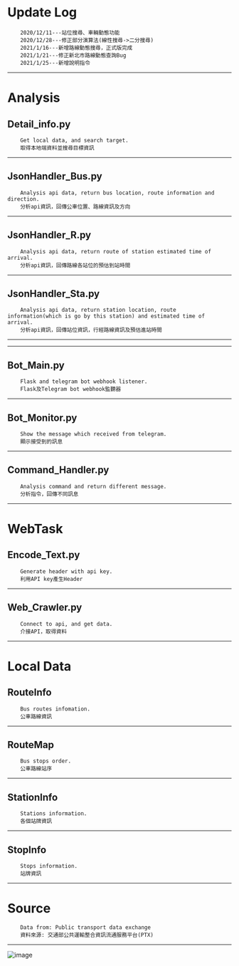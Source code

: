 Update Log
===
        2020/12/11---站位搜尋、車輛動態功能
        2020/12/28---修正部分演算法(線性搜尋->二分搜尋)
        2021/1/16---新增路線動態搜尋，正式版完成
        2021/1/21---修正新北市路線動態查詢Bug
        2021/1/25---新增說明指令

---
Analysis
===
Detail_info.py
---
        Get local data, and search target.
        取得本地端資料並搜尋目標資訊

---
JsonHandler_Bus.py
---
        Analysis api data, return bus location, route information and direction.
        分析api資訊，回傳公車位置、路線資訊及方向

---
JsonHandler_R.py
---
        Analysis api data, return route of station estimated time of arrival.
        分析api資訊，回傳路線各站位的預估到站時間

---
JsonHandler_Sta.py
---
        Analysis api data, return station location, route information(which is go by this station) and estimated time of arrival.
        分析api資訊，回傳站位資訊，行經路線資訊及預估進站時間

---
---

Bot_Main.py
---
        Flask and telegram bot webhook listener.
        Flask及Telegram bot webhook監聽器

---
Bot_Monitor.py
---
        Show the message which received from telegram.
        顯示接受到的訊息

---
Command_Handler.py
---
        Analysis command and return different message.
        分析指令，回傳不同訊息

---

WebTask
===
Encode_Text.py
---
        Generate header with api key.
        利用API key產生Header

---
Web_Crawler.py
---
        Connect to api, and get data.
        介接API，取得資料

---

Local Data
===
RouteInfo
---
        Bus routes infomation.
        公車路線資訊

---
RouteMap
---
        Bus stops order.
        公車路線站序

---
StationInfo
---
        Stations information.
        各個站牌資訊

---
StopInfo
---
        Stops information.
        站牌資訊

---

Source
===
        Data from: Public transport data exchange
        資料來源: 交通部公共運輸整合資訊流通服務平台(PTX)

---
![image](https://ptx.transportdata.tw/PTX/logo.png)